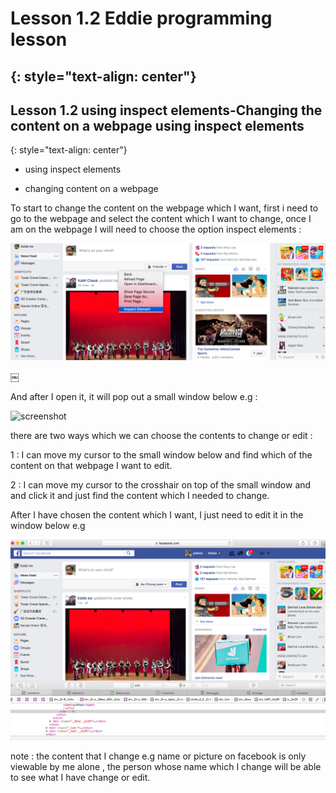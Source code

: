 # Lesson 1.2 Eddie programming lesson
{: style="text-align: center"}
-------------------------------------

## Lesson 1.2 using inspect elements-Changing the content on a webpage using inspect elements
{: style="text-align: center"}

- using inspect elements

- changing content on a webpage

To start to change the content on the webpage which I want, first i need to go to the webpage and select the content which I want to change, once I am on the webpage I will need to choose the option inspect elements :

![screenshot][id]

[id]:/images/Lesson1.2/Photo1.png
￼

And after I open it, it will pop out a small window below e.g :

![screenshot][id2]

[id2]:/images/Lesson1.2/Photo2.png￼

there are two ways which we can choose the contents to change or edit :

1 : I can move my cursor to the small window below and find which of the content on that webpage I want to edit.

2 : I can move my cursor to the crosshair on top of the small window and and click it and just find the content which I needed to change.

After I have chosen the content which I want, I just need to edit it in the window below e.g

![screentshot][id3]

[id3]:/images/Lesson1.2/Photo3.png


note : the content that I change e.g  name or picture on facebook is only viewable by me alone , the person whose name which I change will be able to see what I have change or edit.
